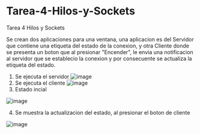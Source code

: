 # Tarea-4-Hilos-y-Sockets
Tarea 4 Hilos y Sockets

Se crean dos aplicaciones para una ventana, una aplicacion es del Servidor que contiene una etiqueta del estado de la conexion, y otra Cliente donde
se presenta un boton que al presionar "Encender", le envia una notificacion al servidor que se establecio la conexion y por consecuente se actualiza
la etiqueta del estado. 

1. Se ejecuta el servidor
![image](https://github.com/Alevdelgado/Tarea-4-Hilos-y-Sockets/assets/110568267/2b1bc0e6-1dd1-4672-9b40-63a1fed1c112)
2. Se ejecuta el cliente
![image](https://github.com/Alevdelgado/Tarea-4-Hilos-y-Sockets/assets/110568267/2ca2155e-0734-409d-bf68-a07d2b96e3cc)
3. Estado incial 

![image](https://github.com/Alevdelgado/Tarea-4-Hilos-y-Sockets/assets/110568267/d4cf119a-848a-4339-8764-50c95ead722a)

4. Se muestra la actualizacion del estado, al presionar el boton de cliente

![image](https://github.com/Alevdelgado/Tarea-4-Hilos-y-Sockets/assets/110568267/0048330e-f5f2-43b7-a092-7436000878e8)


